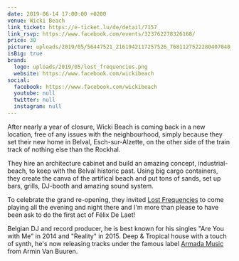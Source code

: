 ```yaml
---
date: 2019-06-14 17:00:00 +0200
venue: Wicki Beach
link_ticket: https://e-ticket.lu/de/detail/7157
link_rsvp: https://www.facebook.com/events/323762278326168/
price: 30
picture: uploads/2019/05/56447521_2161942117257526_7681127522280407040_n.jpg
isBig: true
brand:
  logo: uploads/2019/05/lost_frequencies.png
  website: https://www.facebook.com/wickibeach
social:
  facebook: https://www.facebook.com/wickibeach
  youtube: null
  twitter: null
  instagram: null
---
```


After nearly a year of closure, Wicki Beach is coming back in a new location, free of any issues with the neighbourhood, simply because they set their new home in Belval, Esch-sur-Alzette, on the other side of the train track of nothing else than the Rockhal.

They hire an architecture cabinet and build an amazing concept, industrial-beach, to keep with the Belval historic past. Using big cargo containers, they create the canva of the artifical beach and put tons of sands, set up bars, grills, DJ-booth and amazing sound system.

To celebrate the grand re-opening, they invited [Lost Frequencies](http://lostfrequencies.com/) to come playing all the evening and night there and I'm more than please to have been ask to do the first act of Félix De Laet!

Belgian DJ and record producer, he is best known for his singles "Are You with Me" in 2014 and "Reality" in 2015. Deep & Tropical house with a touch of synth, he's now releasing tracks under the famous label [Armada Music](http://www.armadamusic.nl/) from Armin Van Buuren.
